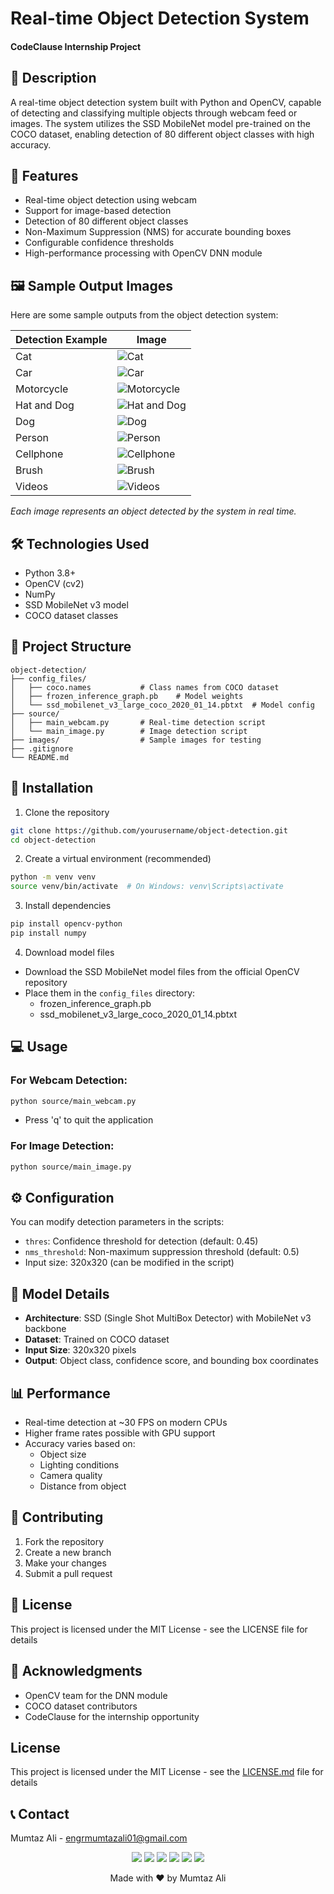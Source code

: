 

# Real-time Object Detection System
#### CodeClause Internship Project

## 📝 Description
A real-time object detection system built with Python and OpenCV, capable of detecting and classifying multiple objects through webcam feed or images. The system utilizes the SSD MobileNet model pre-trained on the COCO dataset, enabling detection of 80 different object classes with high accuracy.

## 🎯 Features
- Real-time object detection using webcam
- Support for image-based detection
- Detection of 80 different object classes
- Non-Maximum Suppression (NMS) for accurate bounding boxes
- Configurable confidence thresholds
- High-performance processing with OpenCV DNN module

## 🖼️ Sample Output Images
Here are some sample outputs from the object detection system:

| Detection Example  | Image |
|---------------------|-------|
| Cat                 | ![Cat](https://github.com/user-attachments/assets/96ed61ee-a072-4a70-96e4-47323ece1ee8) |
| Car                 | ![Car](https://github.com/user-attachments/assets/b8873b69-943c-4c16-837a-af9b191de5f6) |
| Motorcycle          | ![Motorcycle](https://github.com/user-attachments/assets/b575cff6-0563-4545-a1ca-416a1f6dd483) |
| Hat and Dog         | ![Hat and Dog](https://github.com/user-attachments/assets/e1ed0cb8-8bc0-4be7-879f-a8da2c1c1957) |
| Dog                 | ![Dog](https://github.com/user-attachments/assets/6b8a337b-be88-4c0e-ad79-a2c2006bfc97) |
| Person              | ![Person](https://github.com/user-attachments/assets/4fbc9e25-8563-42b8-aaa6-b72e1ceacdaf) |
| Cellphone           | ![Cellphone](https://github.com/user-attachments/assets/10029b91-7e18-4e55-bed7-b066f5b6c134) |
| Brush               | ![Brush](https://github.com/user-attachments/assets/15151b5d-ec6b-4d0b-93ab-e1bf17ced618) |
| Videos              | ![Videos](https://github.com/user-attachments/assets/55d8f1d0-379b-4a89-a4c6-9fa473bbc975) |

*Each image represents an object detected by the system in real time.*




## 🛠️ Technologies Used
- Python 3.8+
- OpenCV (cv2)
- NumPy
- SSD MobileNet v3 model
- COCO dataset classes

## 📁 Project Structure
```
object-detection/
├── config_files/
│   ├── coco.names           # Class names from COCO dataset
│   ├── frozen_inference_graph.pb    # Model weights
│   └── ssd_mobilenet_v3_large_coco_2020_01_14.pbtxt  # Model config
├── source/
│   ├── main_webcam.py       # Real-time detection script
│   └── main_image.py        # Image detection script
├── images/                  # Sample images for testing
├── .gitignore
└── README.md
```

## 🚀 Installation

1. Clone the repository
```bash
git clone https://github.com/yourusername/object-detection.git
cd object-detection
```

2. Create a virtual environment (recommended)
```bash
python -m venv venv
source venv/bin/activate  # On Windows: venv\Scripts\activate
```

3. Install dependencies
```bash
pip install opencv-python
pip install numpy
```

4. Download model files
- Download the SSD MobileNet model files from the official OpenCV repository
- Place them in the `config_files` directory:
  - frozen_inference_graph.pb
  - ssd_mobilenet_v3_large_coco_2020_01_14.pbtxt

## 💻 Usage

### For Webcam Detection:
```bash
python source/main_webcam.py
```
- Press 'q' to quit the application

### For Image Detection:
```bash
python source/main_image.py
```

## ⚙️ Configuration
You can modify detection parameters in the scripts:
- `thres`: Confidence threshold for detection (default: 0.45)
- `nms_threshold`: Non-maximum suppression threshold (default: 0.5)
- Input size: 320x320 (can be modified in the script)

## 🎥 Model Details
- **Architecture**: SSD (Single Shot MultiBox Detector) with MobileNet v3 backbone
- **Dataset**: Trained on COCO dataset
- **Input Size**: 320x320 pixels
- **Output**: Object class, confidence score, and bounding box coordinates

## 📊 Performance
- Real-time detection at ~30 FPS on modern CPUs
- Higher frame rates possible with GPU support
- Accuracy varies based on:
  - Object size
  - Lighting conditions
  - Camera quality
  - Distance from object

## 🤝 Contributing
1. Fork the repository
2. Create a new branch
3. Make your changes
4. Submit a pull request

## 📜 License
This project is licensed under the MIT License - see the LICENSE file for details

## 🙏 Acknowledgments
- OpenCV team for the DNN module
- COCO dataset contributors
- CodeClause for the internship opportunity

## License

This project is licensed under the MIT License - see the [LICENSE.md](LICENSE.md) file for details

## 📞 Contact

Mumtaz Ali - [engrmumtazali01@gmail.com](mailto:engrmumtazali01@gmail.com)

<p align="center">
  <a href="mailto:engrmumtazali01@gmail.com"><img src="https://img.shields.io/badge/Email-D14836?style=for-the-badge&logo=gmail&logoColor=white"/></a>
  <a href="https://www.linkedin.com/in/mumtaz-ali"><img src="https://img.shields.io/badge/LinkedIn-0077B5?style=for-the-badge&logo=linkedin&logoColor=white"/></a>
  <a href="https://www.instagram.com/its_maliyzi"><img src="https://img.shields.io/badge/Instagram-E4405F?style=for-the-badge&logo=instagram&logoColor=white"/></a>
  <a href="https://x.com/mumtazali1223/status/1846913595021328672?s=51"><img src="https://img.shields.io/badge/X-1DA1F2?style=for-the-badge&logo=x&logoColor=white"/></a>
  <a href="https://discord.gg/DZgwHzEb"><img src="https://img.shields.io/badge/Discord-7289DA?style=for-the-badge&logo=discord&logoColor=white"/></a>
  <a href="https://wa.me/923476338292" target="_blank"><img src="https://img.shields.io/badge/WhatsApp-25D366?style=for-the-badge&logo=whatsapp&logoColor=white"/></a>
</p>

<p align="center">Made with ❤️ by Mumtaz Ali</p>
